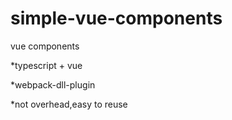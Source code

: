 # simple-vue-components
vue components

*typescript + vue

*webpack-dll-plugin

*not overhead,easy to reuse
